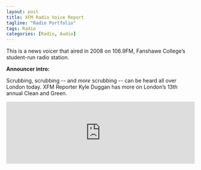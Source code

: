 ```yaml
---
layout: post
title: XFM Radio Voice Report 
tagline: "Radio Portfolio"
tags: Radio
categories: [Radio, Audio]
---
```


This is a news voicer that aired in 2008 on 106.9FM, Fanshawe College’s student-run radio station. 

**Announcer intro:**

Scrubbing, scrubbing -- and _more_ scrubbing -- can be heard all over London today. 
XFM Reporter Kyle Duggan has more on London’s 13th annual Clean and Green.

<iframe width="100%" height="166" scrolling="no" frameborder="no" src="https://w.soundcloud.com/player/?url=https%3A//api.soundcloud.com/tracks/118921832&amp;color=ff5500&amp;auto_play=false&amp;hide_related=false&amp;show_comments=true&amp;show_user=true&amp;show_reposts=false"></iframe>
